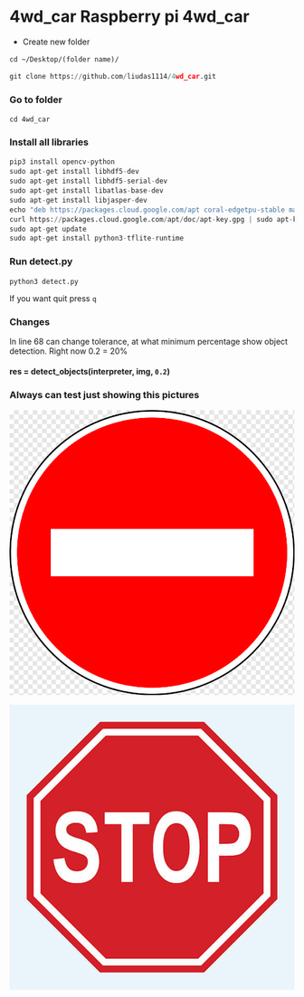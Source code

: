 # 4wd_car Raspberry pi 4wd_car

* Create new folder

```
cd ~/Desktop/(folder name)/
```

```python
git clone https://github.com/liudas1114/4wd_car.git
```

### Go to folder
```
cd 4wd_car
```

### Install all libraries
```python
pip3 install opencv-python
sudo apt-get install libhdf5-dev
sudo apt-get install libhdf5-serial-dev
sudo apt-get install libatlas-base-dev
sudo apt-get install libjasper-dev
echo "deb https://packages.cloud.google.com/apt coral-edgetpu-stable main" | sudo tee /etc/apt/sources.list.d/coral-edgetpu.list
curl https://packages.cloud.google.com/apt/doc/apt-key.gpg | sudo apt-key add -
sudo apt-get update
sudo apt-get install python3-tflite-runtime
```

### Run detect.py
```
python3 detect.py
```
If you want quit press ```q```


### Changes
In line 68 can change tolerance, at what minimum percentage show object detection. Right now 0.2 = 20%

#### res = detect_objects(interpreter, img, ```0.2```)

### Always can test just showing this pictures
![alt text](https://github.com/liudas1114/4wd_car/blob/main/Test%20photos/brick.png "Brick")


![alt text](https://github.com/liudas1114/4wd_car/blob/main/Test%20photos/stop.jpg "Stop")
